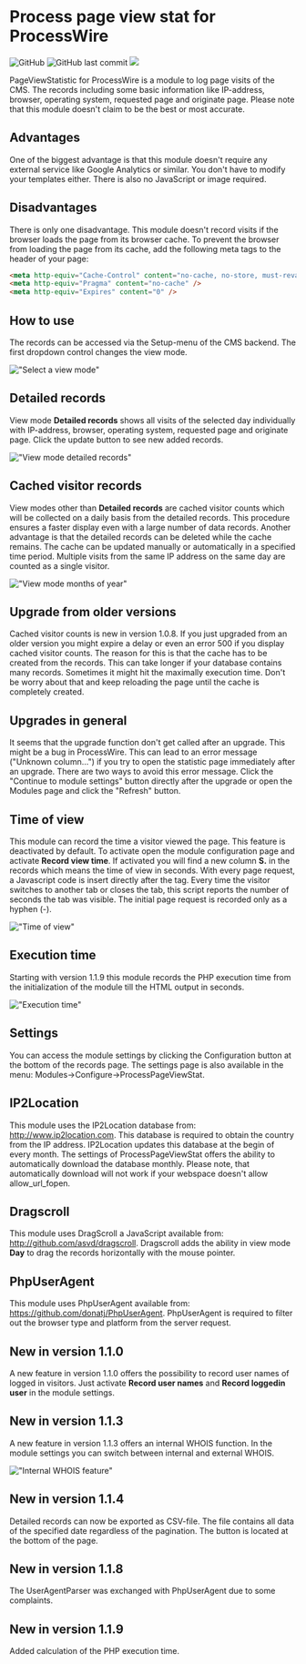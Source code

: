 # Process page view stat for ProcessWire

![GitHub](https://img.shields.io/github/license/techcnet/ProcessPageViewStat)
![GitHub last commit](https://img.shields.io/github/last-commit/techcnet/ProcessPageViewStat)
[![](https://img.shields.io/static/v1?label=Sponsor&message=%E2%9D%A4&logo=GitHub&color=%23fe8e86)](https://github.com/sponsors/techcnet)

PageViewStatistic for ProcessWire is a module to log page visits of the CMS. The records including some basic information like IP-address, browser, operating system, requested page and originate page. Please note that this module doesn't claim to be the best or most accurate.

## Advantages
One of the biggest advantage is that this module doesn't require any external service like Google Analytics or similar. You don't have to modify your templates either. There is also no JavaScript or image required.

## Disadvantages
There is only one disadvantage. This module doesn't record visits if the browser loads the page from its browser cache. To prevent the browser from loading the page from its cache, add the following meta tags to the header of your page:

````html
<meta http-equiv="Cache-Control" content="no-cache, no-store, must-revalidate" />
<meta http-equiv="Pragma" content="no-cache" />
<meta http-equiv="Expires" content="0" />
````

## How to use
The records can be accessed via the Setup-menu of the CMS backend. The first dropdown control changes the view mode.

!["Select a view mode"](https://tech-c.net/site/assets/files/1188/view-mode.jpg)

## Detailed records
View mode **Detailed records** shows all visits of the selected day individually with IP-address, browser, operating system, requested page and originate page. Click the update button to see new added records.

!["View mode detailed records"](https://tech-c.net/site/assets/files/1188/detailed-records.jpg)

## Cached visitor records
View modes other than **Detailed records** are cached visitor counts which will be collected on a daily basis from the detailed records. This procedure ensures a faster display even with a large number of data records. Another advantage is that the detailed records can be deleted while the cache remains. The cache can be updated manually or automatically in a specified time period. Multiple visits from the same IP address on the same day are counted as a single visitor.

!["View mode months of year"](https://tech-c.net/site/assets/files/1188/cached-visitor-records.jpg)

## Upgrade from older versions
Cached visitor counts is new in version 1.0.8. If you just upgraded from an older version you might expire a delay or even an error 500 if you display cached visitor counts. The reason for this is that the cache has to be created from the records. This can take longer if your database contains many records. Sometimes it might hit the maximally execution time. Don't be worry about that and keep reloading the page until the cache is completely created.

## Upgrades in general
It seems that the upgrade function don't get called after an upgrade. This might be a bug in ProcessWire. This can lead to an error message ("Unknown column...") if you try to open the statistic page immediately after an upgrade. There are two ways to avoid this error message. Click the "Continue to module settings" button directly after the upgrade or open the Modules page and click the "Refresh" button.

## Time of view
This module can record the time a visitor viewed the page. This feature is deactivated by default. To activate open the module configuration page and activate **Record view time**. If activated you will find a new column **S.** in the records which means the time of view in seconds. With every page request, a Javascript code is insert directly after the <body> tag. Every time the visitor switches to another tab or closes the tab, this script reports the number of seconds the tab was visible. The initial page request is recorded only as a hyphen (-).

!["Time of view"](https://tech-c.net/site/assets/files/1188/time-of-view.jpg)

## Execution time
Starting with version 1.1.9 this module records the PHP execution time from the initialization of the module till the HTML output in seconds.

!["Execution time"](https://tech-c.net/site/assets/files/1188/execution-time.jpg)

## Settings
You can access the module settings by clicking the Configuration button at the bottom of the records page. The settings page is also available in the menu: Modules->Configure->ProcessPageViewStat.

## IP2Location
This module uses the IP2Location database from: http://www.ip2location.com. This database is required to obtain the country from the IP address. IP2Location updates this database at the begin of every month. The settings of ProcessPageViewStat offers the ability to automatically download the database monthly. Please note, that automatically download will not work if your webspace doesn't allow allow_url_fopen.

## Dragscroll
This module uses DragScroll a JavaScript available from: http://github.com/asvd/dragscroll. Dragscroll adds the ability in view mode **Day** to drag the records horizontally with the mouse pointer.

## PhpUserAgent
This module uses PhpUserAgent available from: https://github.com/donatj/PhpUserAgent. PhpUserAgent is required to filter out the browser type and platform from the server request.

## New in version 1.1.0
A new feature in version 1.1.0 offers the possibility to record user names of logged in visitors. Just activate **Record user names** and **Record loggedin user** in the module settings.

## New in version 1.1.3
A new feature in version 1.1.3 offers an internal WHOIS function. In the module settings you can switch between internal and external WHOIS.

!["Internal WHOIS feature"](https://tech-c.net/site/assets/files/1188/whois.jpg)

## New in version 1.1.4
Detailed records can now be exported as CSV-file. The file contains all data of the specified date regardless of the pagination. The button is located at the bottom of the page.

## New in version 1.1.8
The UserAgentParser was exchanged with PhpUserAgent due to some complaints.

## New in version 1.1.9
Added calculation of the PHP execution time.
